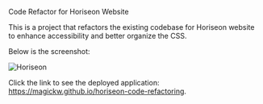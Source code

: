 Code Refactor for Horiseon Website

This is a project that refactors the existing codebase for Horiseon website to enhance accessibility and better organize the CSS.

Below is the screenshot:

![Horiseon](<img src=.\assets\images\01-html-css-git-homework-demo.png />)

Click the link to see the deployed application: https://magickw.github.io/horiseon-code-refactoring.